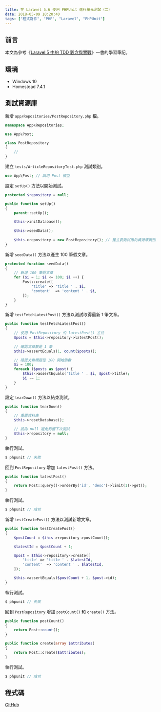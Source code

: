 ```yaml
---
title: 在 Laravel 5.6 使用 PHPUnit 進行單元測試（二）
date: 2018-05-09 10:20:40
tags: ["程式寫作", "PHP", "Laravel", "PHPUnit"]
---
```


## 前言
本文為參考《[Laravel 5 中的 TDD 觀念與實戰](https://jaceju-books.gitbooks.io/tdd-in-laravel-5)》一書的學習筆記。

## 環境
- Windows 10
- Homestead 7.4.1

## 測試資源庫
新增 `app/Repositories/PostRepository.php` 檔。
```PHP
namespace App\Repositories;

use App\Post;

class PostRepository
{
    //
}
```
建立 `tests/ArticleRepositoryTest.php` 測試類別。
```PHP
use App\Post; // 調用 Post 模型
```
設定 `setUp()` 方法以開始測試。
```PHP
protected $repository = null;

public function setUp()
{
    parent::setUp();

    $this->initDatabase();
    
    $this->seedData();
    
    $this->repository = new PostRepository(); // 建立要測試用的資源庫實例
}
```
新增 `seedData()` 方法以產生 100 筆假文章。
```PHP
protected function seedData()
{
    // 新增 100 筆假文章
    for ($i = 1; $i <= 100; $i ++) {
        Post::create([
            'title' => 'title ' . $i,
            'content'  => 'content ' . $i,
        ]);
    }
}
```
新增 `testFetchLatestPost()` 方法以測試取得最新 1 筆文章。
```PHP
public function testFetchLatestPost()
{
    // 使用 PostRepository 的 latestPost() 方法
    $posts = $this->repository->latestPost();
    
    // 確認文章數是 1 筆
    $this->assertEquals(1, count($posts));

    // 確認文章標題從 100 開始倒數
    $i = 100;
    foreach ($posts as $post) {
        $this->assertEquals('title ' . $i, $post->title);
        $i -= 1;
    }
}
```
設定 `tearDown()` 方法以結束測試。
```PHP
public function tearDown()
{
    // 重置資料庫
    $this->resetDatabase();

    // 設為 null 避免影響下次測試
    $this->repository = null;
}
```
執行測試。
```PHP
$ phpunit // 失敗
```
回到 `PostRepository` 增加 `latestPost()` 方法。
```PHP
public function latestPost()
{
    return Post::query()->orderBy('id', 'desc')->limit(1)->get();
}
```
執行測試。
```PHP
$ phpunit // 成功
```
新增 `testCreatePost()` 方法以測試新增文章。
```PHP
public function testCreatePost()
{
    $postCount = $this->repository->postCount();

    $latestId = $postCount + 1;

    $post = $this->repository->create([
        'title' => 'title ' . $latestId,
        'content'  => 'content ' . $latestId,
    ]);

    $this->assertEquals($postCount + 1, $post->id);
}
```
執行測試。
```PHP
$ phpunit // 失敗
```
回到 `PostRepository` 增加 `postCount()` 和 `create()` 方法。
```PHP
public function postCount()
{
    return Post::count();
}

public function create(array $attributes)
{
    return Post::create($attributes);
}
```
執行測試。
```PHP
$ phpunit // 成功
```

## 程式碼
[GitHub](https://github.com/memochou1993/post)